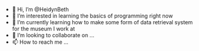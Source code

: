 - 👋 Hi, I’m @HeidynBeth
- 👀 I’m interested in learning the basics of programming right now
- 🌱 I’m currently learning how to make some form of data retrieval system for the museum I work at
- 💞️ I’m looking to collaborate on ...
- 📫 How to reach me ...

<!---
HeidynBeth/HeidynBeth is a ✨ special ✨ repository because its `README.md` (this file) appears on your GitHub profile.
You can click the Preview link to take a look at your changes.
--->
